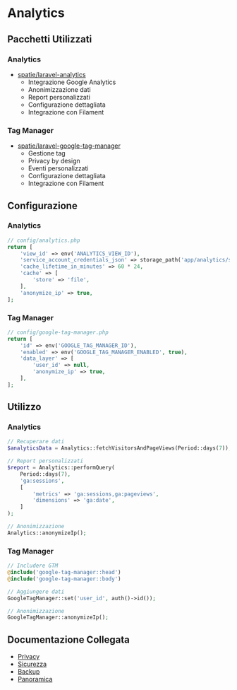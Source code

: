 # Analytics

## Pacchetti Utilizzati

### Analytics
- [spatie/laravel-analytics](https://github.com/spatie/laravel-analytics)
  - Integrazione Google Analytics
  - Anonimizzazione dati
  - Report personalizzati
  - Configurazione dettagliata
  - Integrazione con Filament

### Tag Manager
- [spatie/laravel-google-tag-manager](https://github.com/spatie/laravel-google-tag-manager)
  - Gestione tag
  - Privacy by design
  - Eventi personalizzati
  - Configurazione dettagliata
  - Integrazione con Filament

## Configurazione

### Analytics
```php
// config/analytics.php
return [
    'view_id' => env('ANALYTICS_VIEW_ID'),
    'service_account_credentials_json' => storage_path('app/analytics/service-account-credentials.json'),
    'cache_lifetime_in_minutes' => 60 * 24,
    'cache' => [
        'store' => 'file',
    ],
    'anonymize_ip' => true,
];
```

### Tag Manager
```php
// config/google-tag-manager.php
return [
    'id' => env('GOOGLE_TAG_MANAGER_ID'),
    'enabled' => env('GOOGLE_TAG_MANAGER_ENABLED', true),
    'data_layer' => [
        'user_id' => null,
        'anonymize_ip' => true,
    ],
];
```

## Utilizzo

### Analytics
```php
// Recuperare dati
$analyticsData = Analytics::fetchVisitorsAndPageViews(Period::days(7));

// Report personalizzati
$report = Analytics::performQuery(
    Period::days(7),
    'ga:sessions',
    [
        'metrics' => 'ga:sessions,ga:pageviews',
        'dimensions' => 'ga:date',
    ]
);

// Anonimizzazione
Analytics::anonymizeIp();
```

### Tag Manager
```php
// Includere GTM
@include('google-tag-manager::head')
@include('google-tag-manager::body')

// Aggiungere dati
GoogleTagManager::set('user_id', auth()->id());

// Anonimizzazione
GoogleTagManager::anonymizeIp();
```

## Documentazione Collegata

- [Privacy](privacy.md)
- [Sicurezza](security.md)
- [Backup](backup.md)
- [Panoramica](../packages.md) 
